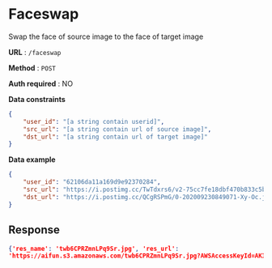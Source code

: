 # Faceswap

Swap the face of source image to the face of target image

**URL** : `/faceswap`

**Method** : `POST`

**Auth required** : NO

**Data constraints**

```json
{
    "user_id": "[a string contain userid]",
    "src_url": "[a string contain url of source image]",
    "dst_url": "[a string contain url of target image]"
}
```

**Data example**

```json
{
    "user_id": "62106da11a169d9e92370284",
    "src_url": "https://i.postimg.cc/TwTdxrs6/v2-75cc7fe18dbf470b833c5bca162df557-img-000.png",
    "dst_url": "https://i.postimg.cc/QCgRSPmG/0-202009230849071-Xy-Oc.jpg"
}
```

## Response

```json
{'res_name': 'twb6CPRZmnLPq9Sr.jpg', 'res_url':
'https://aifun.s3.amazonaws.com/twb6CPRZmnLPq9Sr.jpg?AWSAccessKeyId=AKIAXRGYYT5KAP6UULMPSignature=feaTCoaVp6Bse7fTzRF2rVQhfN'}
```
